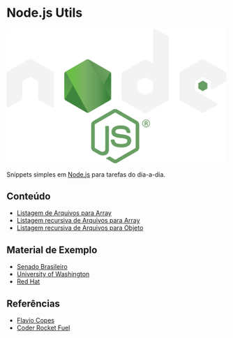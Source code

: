 # Node.js Utils

<p align="center">
  <img src="https://raw.githubusercontent.com/sistematico/nodejs-utils/main/.assets/nodejs.svg" alt="Node.js" />
</p>

Snippets simples em [Node.js](https://nodejs.org) para tarefas do dia-a-dia.

## Conteúdo

- [Listagem de Arquivos para Array](list_files)
- [Listagem recursiva de Arquivos para Array](list_files_recursive)
- [Listagem recursiva de Arquivos para Objeto](list_files_recursive_json)

## Material de Exemplo

- [Senado Brasileiro](https://www2.senado.leg.br/bdsf/handle/id/28)
- [University of Washington](https://courses.cs.washington.edu/courses/cse154/20au/resources/assets/cheatsheets/node-cheatsheet.pdf)
- [Red Hat](https://developers.redhat.com/cheat-sheets/nodejs-cheat-sheet)

## Referências

- [Flavio Copes](https://flaviocopes.com)
- [Coder Rocket Fuel](https://coderrocketfuel.com/article/recursively-list-all-the-files-in-a-directory-using-node-js)